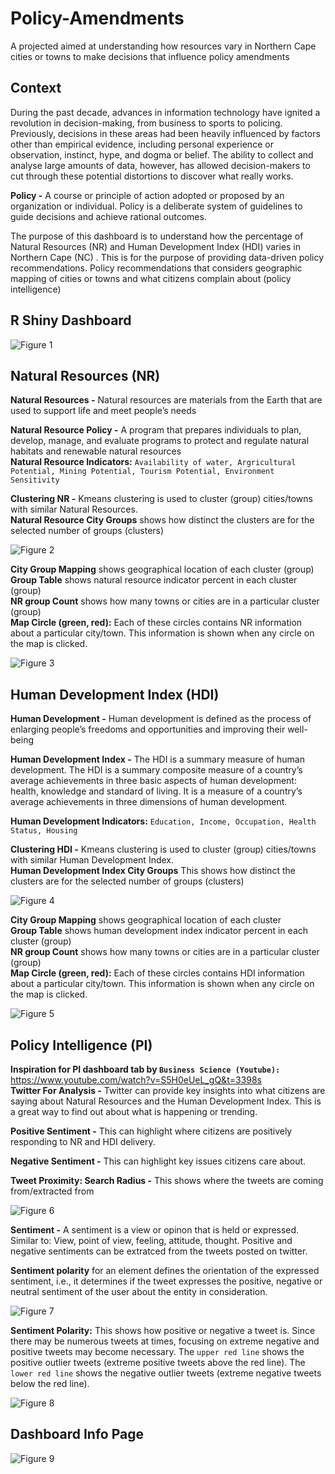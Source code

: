 # Policy-Amendments
A projected aimed at understanding how resources vary in Northern Cape cities or towns to make decisions that influence policy amendments


## Context
During the past decade, advances in information technology have ignited a revolution in decision-making, from business to sports to policing. Previously, decisions in these areas had been heavily influenced by factors other than empirical evidence, including personal experience or observation, instinct, hype, and dogma or belief. The ability to collect and analyse large amounts of data, however, has allowed decision-makers to cut through these potential distortions to discover what really works.

**Policy -** A course or principle of action adopted or proposed by an organization or individual. Policy is a deliberate system of guidelines to guide decisions and achieve rational outcomes.

The purpose of this dashboard is to understand how the percentage of Natural Resources (NR) and Human Development Index (HDI) varies in Northern Cape (NC) . This is for the purpose of providing data-driven policy recommendations. Policy recommendations that considers geographic mapping of cities or towns and what citizens complain about (policy intelligence)

## R Shiny Dashboard 
![Figure 1](https://github.com/Ellie190/Policy-Amendments/blob/main/Dasboard%20Images/Picture1.png) <br>

## Natural Resources (NR)
**Natural Resources -** Natural resources are materials from the Earth that are used to support life and meet people’s needs

**Natural Resource Policy -** A program that prepares individuals to plan, develop, manage, and evaluate programs to protect and regulate natural habitats and renewable natural resources <br>
**Natural Resource Indicators:** `Availability of water, Argricultural Potential, Mining Potential, Tourism Potential, Environment Sensitivity`

**Clustering NR -** Kmeans clustering is used to cluster (group) cities/towns with similar Natural Resources. <br>
**Natural Resource City Groups** shows how distinct the clusters are for the selected number of groups (clusters)

![Figure 2](https://github.com/Ellie190/Policy-Amendments/blob/main/Dasboard%20Images/Picture2.png) <br>

**City Group Mapping** shows geographical location of each cluster (group)<br>
**Group Table** shows natural resource indicator percent in each cluster (group) <br>
**NR group Count** shows how many towns or cities are in a particular cluster (group) <br>
**Map Circle (green, red):** Each of these circles contains NR information about a particular city/town. This information is shown when any circle on the map is clicked. 

![Figure 3](https://github.com/Ellie190/Policy-Amendments/blob/main/Dasboard%20Images/Picture3.png) <br>

## Human Development Index (HDI)
**Human Development -** Human development is defined as the process of enlarging people’s freedoms and opportunities and improving their well-being

**Human Development Index -** The HDI is a summary measure of human development. The HDI is a summary composite measure of a country’s average achievements in three basic aspects of human development: health, knowledge and standard of living. It is a measure of a country’s average achievements in three dimensions of human development. 

**Human Development Indicators:** `Education, Income, Occupation, Health Status, Housing`

**Clustering HDI -** Kmeans clustering is used to cluster (group) cities/towns with similar Human Development Index. <br>
**Human Development Index City Groups** This shows how distinct the clusters are for the selected number of groups (clusters)

![Figure 4](https://github.com/Ellie190/Policy-Amendments/blob/main/Dasboard%20Images/Picture4.png) <br>

**City Group Mapping** shows geographical location of each cluster <br>
**Group Table** shows human development index indicator percent in each cluster (group) <br>
**NR group Count** shows how many towns or cities are in a particular cluster (group) <br>
**Map Circle (green, red):** Each of these circles contains HDI information about a particular city/town. This information is shown when any circle on the map is clicked. 

![Figure 5](https://github.com/Ellie190/Policy-Amendments/blob/main/Dasboard%20Images/Picture5.png) <br>

## Policy Intelligence (PI)
**Inspiration for PI dashboard tab by `Business Science (Youtube):`** https://www.youtube.com/watch?v=S5H0eUeL_gQ&t=3398s <br>
**Twitter For Analysis -** Twitter can provide key insights into what citizens are saying about Natural Resources and the Human Development Index. This is a great way to find out about what is happening or trending.

**Positive Sentiment -** This can highlight where citizens are positively responding to NR and HDI delivery.

**Negative Sentiment -** This can highlight key issues citizens care about.

**Tweet Proximity: Search Radius -** This shows where the tweets are coming from/extracted from

![Figure 6](https://github.com/Ellie190/Policy-Amendments/blob/main/Dasboard%20Images/Picture6.png) <br>

**Sentiment -** A sentiment is a view or opinon that is held or expressed. Similar to: View, point of view, feeling, attitude, thought. Positive and negative sentiments can be extratced from the tweets posted on twitter.

**Sentiment polarity** for an element defines the orientation of the expressed sentiment, i.e., it determines if the tweet expresses the positive, negative or neutral sentiment of the user about the entity in consideration.

![Figure 7](https://github.com/Ellie190/Policy-Amendments/blob/main/Dasboard%20Images/Picture7.png) <br>

**Sentiment Polarity:** This shows how positive or negative a tweet is. Since there may be numerous tweets at times, focusing on extreme negative and positive tweets may become necessary. The `upper red line` shows the positive outlier tweets (extreme positive tweets above the red line). The `lower red line` shows the negative outlier tweets (extreme negative tweets below the red line). 

![Figure 8](https://github.com/Ellie190/Policy-Amendments/blob/main/Dasboard%20Images/Picture8.png) <br>

## Dashboard Info Page
![Figure 9](https://github.com/Ellie190/Policy-Amendments/blob/main/Dasboard%20Images/Picture9.png) <br>
